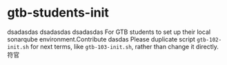 # gtb-students-init

dsadasdas
dsadasdas
dsadasdas
For GTB students to set up their local sonarqube environment.Contribute
dasdas
Please duplicate script `gtb-102-init.sh` for next terms, like `gtb-103-init.sh`, rather than change it directly.
符官